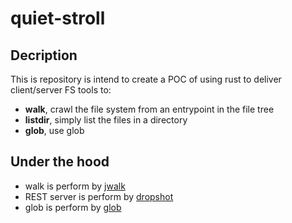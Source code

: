 # quiet-stroll

## Decription

This is repository is intend to create a POC of using rust to deliver client/server FS tools to:
- **walk**, crawl the file system from an entrypoint in the file tree
- **listdir**, simply list the files in a directory
- **glob**, use glob 

## Under the hood
- walk is perform by [jwalk](https://github.com/Byron/jwalk)
- REST server is perform by [dropshot](https://github.com/oxidecomputer/dropshot)
- glob is perform by [glob](https://docs.rs/glob/latest/glob/)
